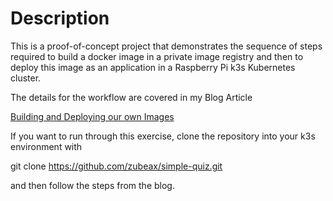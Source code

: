# Description

This is a proof-of-concept project that demonstrates the sequence of steps required to build a docker image in a private image registry and then to deploy this image as an application in a Raspberry Pi k3s Kubernetes cluster.

The details for the workflow are covered in my Blog Article

[Building and Deploying our own Images](https://zubeax.github.io/posts/2023-12-12-rolling-our-own-docker-images.html)

If you want to run through this exercise, clone the repository into your k3s environment with

git clone https://github.com/zubeax/simple-quiz.git

and then follow the steps from the blog.
